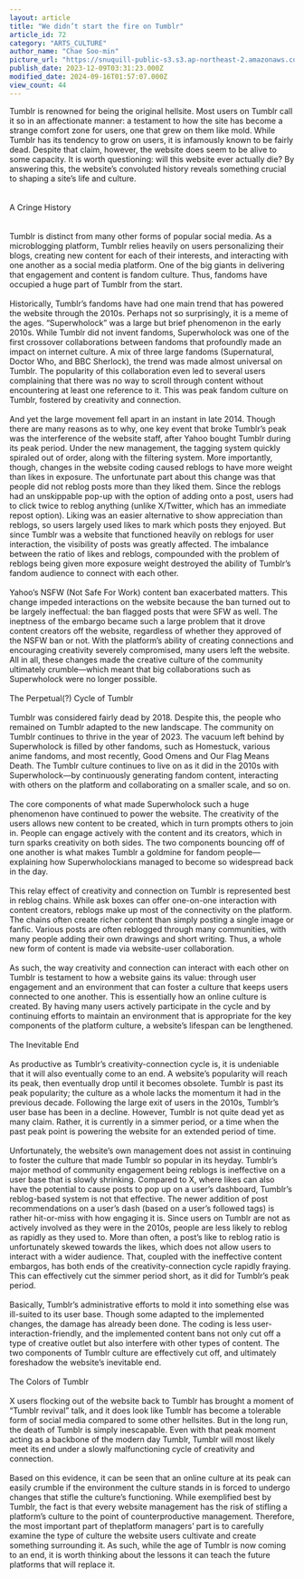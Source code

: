 ```yaml
---
layout: article
title: "We didn’t start the fire on Tumblr"
article_id: 72
category: "ARTS_CULTURE"
author_name: "Chae Soo-min"
picture_url: "https://snuquill-public-s3.s3.ap-northeast-2.amazonaws.com/photo/article/55f6c224-79eb-4d79-8e7a-e50af1a2d51b.png"
publish_date: 2023-12-09T03:31:23.000Z
modified_date: 2024-09-16T01:57:07.000Z
view_count: 44
---
```


Tumblr is renowned for being the original hellsite. Most users on Tumblr call it so in an affectionate manner: a testament to how the site has become a strange comfort zone for users, one that grew on them like mold. While Tumblr has its tendency to grow on users, it is infamously known to be fairly dead. Despite that claim, however, the website does seem to be alive to some capacity. It is worth questioning: will this website ever actually die? By answering this, the website’s convoluted history reveals something crucial to shaping a site’s life and culture.<br><br> <br> A Cringe History<br> <br><br>Tumblr is distinct from many other forms of popular social media. As a microblogging platform, Tumblr relies heavily on users personalizing their blogs, creating new content for each of their interests, and interacting with one another as a social media platform. One of the big giants in delivering that engagement and content is fandom culture. Thus, fandoms have occupied a huge part of Tumblr from the start.<br><br>Historically, Tumblr’s fandoms have had one main trend that has powered the website through the 2010s. Perhaps not so surprisingly, it is a meme of the ages. “Superwholock” was a large but brief phenomenon in the early 2010s. While Tumblr did not invent fandoms, Superwholock was one of the first crossover collaborations between fandoms that profoundly made an impact on internet culture. A mix of three large fandoms (Supernatural, Doctor Who, and BBC Sherlock), the trend was made almost universal on Tumblr. The popularity of this collaboration even led to several users complaining that there was no way to scroll through content without encountering at least one reference to it. This was peak fandom culture on Tumblr, fostered by creativity and connection.<br><br>And yet the large movement fell apart in an instant in late 2014. Though there are many reasons as to why, one key event that broke Tumblr’s peak was the interference of the website staff, after Yahoo bought Tumblr during its peak period. Under the new management, the tagging system quickly spiraled out of order, along with the filtering system. More importantly, though, changes in the website coding caused reblogs to have more weight than likes in exposure. The unfortunate part about this change was that people did not reblog posts more than they liked them. Since the reblogs had an unskippable pop-up with the option of adding onto a post, users had to click twice to reblog anything (unlike X/Twitter, which has an immediate repost option). Liking was an easier alternative to show appreciation than reblogs, so users largely used likes to mark which posts they enjoyed. But since Tumblr was a website that functioned heavily on reblogs for user interaction, the visibility of posts was greatly affected. The imbalance between the ratio of likes and reblogs, compounded with the problem of reblogs being given more exposure weight destroyed the ability of Tumblr’s fandom audience to connect with each other.<br><br>Yahoo’s NSFW (Not Safe For Work) content ban exacerbated matters. This change impeded interactions on the website because the ban turned out to be largely ineffectual: the ban flagged posts that were SFW as well. The ineptness of the embargo became such a large problem that it drove content creators off the website, regardless of whether they approved of the NSFW ban or not. With the platform’s ability of creating connections and encouraging creativity severely compromised, many users left the website. All in all, these changes made the creative culture of the community ultimately crumble—which meant that big collaborations such as Superwholock were no longer possible.<br><br>The Perpetual(?) Cycle of Tumblr<br><br>Tumblr was considered fairly dead by 2018. Despite this, the people who remained on Tumblr adapted to the new landscape. The community on Tumblr continues to thrive in the year of 2023. The vacuum left behind by Superwholock is filled by other fandoms, such as Homestuck, various anime fandoms, and most recently, Good Omens and Our Flag Means Death. The Tumblr culture continues to live on as it did in the 2010s with Superwholock—by continuously generating fandom content, interacting with others on the platform and collaborating on a smaller scale, and so on.<br><br>The core components of what made Superwholock such a huge phenomenon have continued to power the website. The creativity of the users allows new content to be created, which in turn prompts others to join in. People can engage actively with the content and its creators, which in turn sparks creativity on both sides. The two components bouncing off of one another is what makes Tumblr a goldmine for fandom people—explaining how Superwholockians managed to become so widespread back in the day.<br><br>This relay effect of creativity and connection on Tumblr is represented best in reblog chains. While ask boxes can offer one-on-one interaction with content creators, reblogs make up most of the connectivity on the platform. The chains often create richer content than simply posting a single image or fanfic. Various posts are often reblogged through many communities, with many people adding their own drawings and short writing. Thus, a whole new form of content is made via website-user collaboration.<br><br>As such, the way creativity and connection can interact with each other on Tumblr is testament to how a website gains its value: through user engagement and an environment that can foster a culture that keeps users connected to one another. This is essentially how an online culture is created. By having many users actively participate in the cycle and by continuing efforts to maintain an environment that is appropriate for the key components of the platform culture, a website’s lifespan can be lengthened.<br><br>The Inevitable End<br><br>As productive as Tumblr’s creativity-connection cycle is, it is undeniable that it will also eventually come to an end. A website’s popularity will reach its peak, then eventually drop until it becomes obsolete. Tumblr is past its peak popularity; the culture as a whole lacks the momentum it had in the previous decade. Following the large exit of users in the 2010s, Tumblr’s user base has been in a decline. However, Tumblr is not quite dead yet as many claim. Rather, it is currently in a simmer period, or a time when the past peak point is powering the website for an extended period of time.<br><br>Unfortunately, the website’s own management does not assist in continuing to foster the culture that made Tumblr so popular in its heyday. Tumblr’s major method of community engagement being reblogs is ineffective on a user base that is slowly shrinking. Compared to X, where likes can also have the potential to cause posts to pop up on a user’s dashboard, Tumblr’s reblog-based system is not that effective. The newer addition of post recommendations on a user’s dash (based on a user’s followed tags) is rather hit-or-miss with how engaging it is. Since users on Tumblr are not as actively involved as they were in the 2010s, people are less likely to reblog as rapidly as they used to. More than often, a post’s like to reblog ratio is unfortunately skewed towards the likes, which does not allow users to interact with a wider audience. That, coupled with the ineffective content embargos, has both ends of the creativity-connection cycle rapidly fraying. This can effectively cut the simmer period short, as it did for Tumblr’s peak period.<br><br>Basically, Tumblr’s administrative efforts to mold it into something else was ill-suited to its user base. Though some adapted to the implemented changes, the damage has already been done. The coding is less user-interaction-friendly, and the implemented content bans not only cut off a type of creative outlet but also interfere with other types of content. The two components of Tumblr culture are effectively cut off, and ultimately foreshadow the website’s inevitable end.<br><br>The Colors of Tumblr<br><br>X users flocking out of the website back to Tumblr has brought a moment of “Tumblr revival” talk, and it does look like Tumblr has become a tolerable form of social media compared to some other hellsites. But in the long run, the death of Tumblr is simply inescapable. Even with that peak moment acting as a backbone of the modern day Tumblr, Tumblr will most likely meet its end under a slowly malfunctioning cycle of creativity and connection.<br><br>Based on this evidence, it can be seen that an online culture at its peak can easily crumble if the environment the culture stands in is forced to undergo changes that stifle the culture’s functioning. While exemplified best by Tumblr, the fact is that every website management has the risk of stifling a platform’s culture to the point of counterproductive management. Therefore, the most important part of theplatform managers’ part is to carefully examine the type of culture the website users cultivate and create something surrounding it. As such, while the age of Tumblr is now coming to an end, it is worth thinking about the lessons it can teach the future platforms that will replace it.<br>
